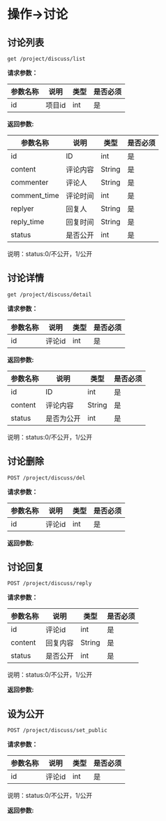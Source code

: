 # 操作->讨论

## 讨论列表
	
	get /project/discuss/list
	
**请求参数：**

|参数名称|说明|类型|是否必须|
|---|---|---|---|
|id|项目id|int|是|


**返回参数:**

|参数名称|说明|类型|是否必须|
|---|---|---|---|
|id|ID|int|是|
|content|评论内容|String|是|
|commenter|评论人|String|是|
|comment_time|评论时间|int|是|
|replyer|回复人|String|是|
|reply_time|回复时间|String|是|
|status|是否公开|int|是|

说明：status:0/不公开，1/公开

## 讨论详情

	get /project/discuss/detail
	
**请求参数：**

|参数名称|说明|类型|是否必须|
|---|---|---|---|
|id|评论id|int|是|


**返回参数:**

|参数名称|说明|类型|是否必须|
|---|---|---|---|
|id|ID|int|是|
|content|评论内容|String|是|
|status|是否为公开|int|是|

说明：status:0/不公开，1/公开

	
## 讨论删除

	POST /project/discuss/del
	
**请求参数：**

|参数名称|说明|类型|是否必须|
|---|---|---|---|
|id|评论id|int|是|


**返回参数:**



## 讨论回复

	POST /project/discuss/reply
	
**请求参数：**

|参数名称|说明|类型|是否必须|
|---|---|---|---|
|id|评论id|int|是|
|content|回复内容|String|是|
|status|是否公开|int|是|

说明：status:0/不公开，1/公开


**返回参数:**


## 设为公开

	POST /project/discuss/set_public

**请求参数：**

|参数名称|说明|类型|是否必须|
|---|---|---|---|
|id|评论id|int|是|

说明：status:0/不公开，1/公开

**返回参数:**